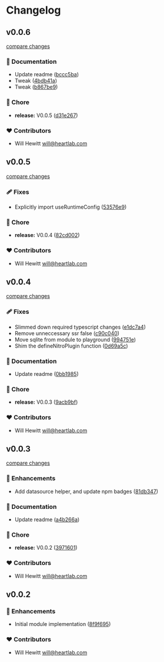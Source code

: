 # Changelog


## v0.0.6

[compare changes](https://github.com/will2hew/nuxt-typeorm/compare/v0.0.5...v0.0.6)

### 📖 Documentation

- Update readme ([bccc5ba](https://github.com/will2hew/nuxt-typeorm/commit/bccc5ba))
- Tweak ([4bdb41a](https://github.com/will2hew/nuxt-typeorm/commit/4bdb41a))
- Tweak ([b867be9](https://github.com/will2hew/nuxt-typeorm/commit/b867be9))

### 🏡 Chore

- **release:** V0.0.5 ([d31e267](https://github.com/will2hew/nuxt-typeorm/commit/d31e267))

### ❤️ Contributors

- Will Hewitt <will@heartlab.com>

## v0.0.5

[compare changes](https://github.com/will2hew/nuxt-typeorm/compare/v0.0.4...v0.0.5)

### 🩹 Fixes

- Explicitly import useRuntimeConfig ([53576e9](https://github.com/will2hew/nuxt-typeorm/commit/53576e9))

### 🏡 Chore

- **release:** V0.0.4 ([82cd002](https://github.com/will2hew/nuxt-typeorm/commit/82cd002))

### ❤️ Contributors

- Will Hewitt <will@heartlab.com>

## v0.0.4

[compare changes](https://github.com/will2hew/nuxt-typeorm/compare/v0.0.3...v0.0.4)

### 🩹 Fixes

- Slimmed down required typescript changes ([e1dc7a4](https://github.com/will2hew/nuxt-typeorm/commit/e1dc7a4))
- Remove unneccessary ssr false ([c90c040](https://github.com/will2hew/nuxt-typeorm/commit/c90c040))
- Move sqlite from module to playground ([994751e](https://github.com/will2hew/nuxt-typeorm/commit/994751e))
- Shim the defineNitroPlugin function ([0d69a5c](https://github.com/will2hew/nuxt-typeorm/commit/0d69a5c))

### 📖 Documentation

- Update readme ([0bb1985](https://github.com/will2hew/nuxt-typeorm/commit/0bb1985))

### 🏡 Chore

- **release:** V0.0.3 ([9acb9bf](https://github.com/will2hew/nuxt-typeorm/commit/9acb9bf))

### ❤️ Contributors

- Will Hewitt <will@heartlab.com>

## v0.0.3

[compare changes](https://github.com/will2hew/nuxt-typeorm/compare/v0.0.2...v0.0.3)

### 🚀 Enhancements

- Add datasource helper, and update npm badges ([81db347](https://github.com/will2hew/nuxt-typeorm/commit/81db347))

### 📖 Documentation

- Update readme ([a4b266a](https://github.com/will2hew/nuxt-typeorm/commit/a4b266a))

### 🏡 Chore

- **release:** V0.0.2 ([3971601](https://github.com/will2hew/nuxt-typeorm/commit/3971601))

### ❤️ Contributors

- Will Hewitt <will@heartlab.com>

## v0.0.2


### 🚀 Enhancements

- Initial module implementation ([8f9f695](https://github.com/will2hew/nuxt-typeorm/commit/8f9f695))

### ❤️ Contributors

- Will Hewitt <will@heartlab.com>

